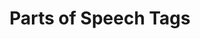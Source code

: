 ---
title: "Parts of Speech Tags"

categories: ['']

tags: ['Parts', 'of', 'Speech', 'Tags']

arwords: 'علامات أجزاء الكلام'

arexps: []

enwords: ['Parts of Speech Tags']

enexps: []

arlexicons: 'ع'

enlexicons: 'P'

authors: ['Ruqayya Roshdy']

translators: ['X']

citations: 'تطبيقات أساسية في المعالجة الآلية للغة العربية'

sources: 'مركز الملك عبدالله بن عبدالعزيز الدولي لخدمة اللغة العربية'

slug: ""
---